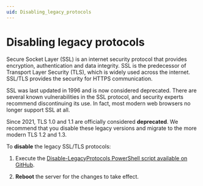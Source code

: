 ```yaml
---
uid: Disabling_legacy_protocols
---
```


# Disabling legacy protocols

Secure Socket Layer (SSL) is an internet security protocol that provides encryption, authentication and data integrity. SSL is the predecessor of Transport Layer Security (TLS), which is widely used across the internet. SSL/TLS provides the security for HTTPS communication.

SSL was last updated in 1996 and is now considered deprecated. There are several known vulnerabilities in the SSL protocol, and security experts recommend discontinuing its use. In fact, most modern web browsers no longer support SSL at all.

Since 2021, TLS 1.0 and 1.1 are officially considered **deprecated**. We recommend that you disable these legacy versions and migrate to the more modern TLS 1.2 and 1.3.

To **disable** the legacy SSL/TLS protocols:

1. Execute the [Disable-LegacyProtocols PowerShell script available on GitHub](https://github.com/SkylineCommunications/windows-hardening/blob/main/Disable-LegacyProtocols.ps1).

1. **Reboot** the server for the changes to take effect.
